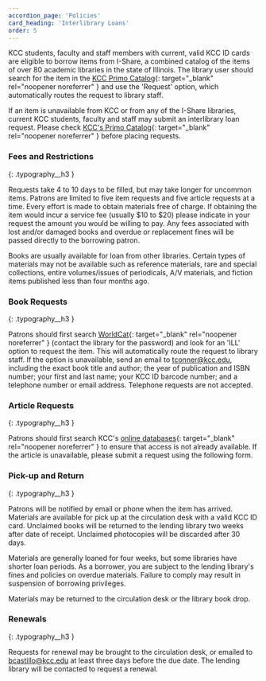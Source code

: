```yaml
---
accordion_page: 'Policies'
card_heading: 'Interlibrary Loans'
order: 5
---
```


KCC students, faculty and staff members with current, valid KCC ID cards are eligible to borrow items from I-Share, a combined catalog of the items of over 80 academic libraries in the state of Illinois. The library user should search for the item in the [KCC Primo Catalog](https://i-share-kcc.primo.exlibrisgroup.com/discovery/search?vid=01CARLI_KCC:CARLI_KCC){: target="_blank" rel="noopener noreferrer" } and use the 'Request' option, which automatically routes the request to library staff.

If an item is unavailable from KCC or from any of the I-Share libraries, current KCC students, faculty and staff may submit an interlibrary loan request. Please check [KCC's Primo Catalog](https://i-share-kcc.primo.exlibrisgroup.com/discovery/search?vid=01CARLI_KCC:CARLI_KCC){: target="_blank" rel="noopener noreferrer" } before placing requests.

### Fees and Restrictions
{: .typography__h3 }

Requests take 4 to 10 days to be filled, but may take longer for uncommon items. Patrons are limited to five item requests and five article requests at a time.  Every effort is made to obtain materials free of charge. If obtaining the item would incur a service fee (usually $10 to $20) please indicate in your request the amount you would be willing to pay. Any fees associated with lost and/or damaged books and overdue or replacement fines will be passed directly to the borrowing patron.

Books are usually available for loan from other libraries. Certain types of materials may not be available such as reference materials, rare and special collections, entire volumes/issues of periodicals, A/V materials, and fiction items published less than four months ago.

### Book Requests
{: .typography__h3 }

Patrons should first search [WorldCat](http://www.firstsearch.org/){: target="_blank" rel="noopener noreferrer" } (contact the library for the password) and look for an 'ILL' option to request the item. This will automatically route the request to library staff. If the option is unavailable, send an email to [tconner@kcc.edu](mailto:tconner@kcc.edu), including the exact book title and author; the year of publication and ISBN number; your first and last name; your KCC ID barcode number; and a telephone number or email address. Telephone requests are not accepted.

### Article Requests
{: .typography__h3 }

Patrons should first search KCC's [online databases](http://kcc.libguides.com/az.php){: target="_blank" rel="noopener noreferrer" } to ensure that access is not already available. If the article is unavailable, please submit a request using the following form.

 <div class="mb-4" id="form_button_8d49f10dcb7f170c0936a1866e70010a"></div><script type="text/javascript" src="https://kcc.libwizard.com/embed_button.php?id=8d49f10dcb7f170c0936a1866e70010a&noheader=0&type=button&open-button-text=Request%20an%20Article&open-button-color=%23003768&text-color=%23ffffff" crossorigin="anonymous"></script>

### Pick-up and Return
{: .typography__h3 }

Patrons will be notified by email or phone when the item has arrived. Materials are available for pick up at the circulation desk with a valid KCC ID card. Unclaimed books will be returned to the lending library two weeks after date of receipt. Unclaimed photocopies will be discarded after 30 days. 

Materials are generally loaned for four weeks, but some libraries have shorter loan periods. As a borrower, you are subject to the lending library's fines and policies on overdue materials. Failure to comply may result in suspension of borrowing privileges. 

Materials may be returned to the circulation desk or the library book drop.

### Renewals
{: .typography__h3 }

Requests for renewal may be brought to the circulation desk, or emailed to [bcastillo@kcc.edu](mailto:bcastillo@kcc.edu) at least three days before the due date. The lending library will be contacted to request a renewal. 
